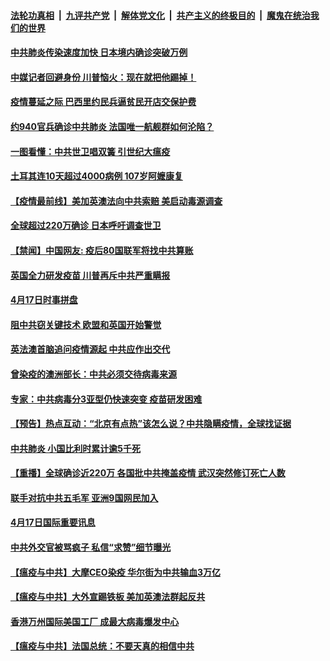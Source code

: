 ####  [法轮功真相](../../../../basic/blob/master/README.md?t=04181801) &nbsp;|&nbsp; [九评共产党](../../../../9ping.md/blob/master/README.md?t=04181801) &nbsp;|&nbsp; [解体党文化](../../../../jtdwh.md/blob/master/README.md?t=04181801)  &nbsp;|&nbsp; [共产主义的终极目的](../../../../gczydzjmd.md/blob/master/README.md?t=04181801) &nbsp;|&nbsp; [魔鬼在统治我们的世界](../../../../mgztzwmdsj.md/blob/master/README.md?t=04181801) 

#### [中共肺炎传染速度加快 日本境内确诊突破万例](../pages/prog202/a102826104.md?t=04181801) 

#### [中媒记者回避身份 川普恼火：现在就把他踢掉！](../pages/prog202/a102826005.md?t=04181801) 

#### [疫情蔓延之际 巴西里约民兵逼贫民开店交保护费](../pages/prog202/a102825922.md?t=04181801) 

#### [约940官兵确诊中共肺炎 法国唯一航舰群如何沦陷？](../pages/prog202/a102825869.md?t=04181801) 

#### [一图看懂：中共世卫唱双簧 引世纪大瘟疫](../pages/prog202/a102825857.md?t=04181801) 

#### [土耳其连10天超过4000病例 107岁阿嬷康复](../pages/prog202/a102825826.md?t=04181801) 


#### [【疫情最前线】美加英澳法向中共索赔 美启动毒源调查](../pages/prog202/a102825755.md?t=04181801) 

#### [全球超过220万确诊 日本呼吁调查世卫](../pages/prog202/a102825431.md?t=04181801) 

#### [【禁闻】中国网友: 疫后80国联军将找中共算账](../pages/prog202/a102825693.md?t=04181801) 

#### [英国全力研发疫苗 川普再斥中共严重瞒报](../pages/prog202/a102825679.md?t=04181801) 

#### [4月17日时事拼盘](../pages/prog202/a102825631.md?t=04181801) 

#### [阻中共窃关键技术  欧盟和英国开始警觉](../pages/prog202/a102825649.md?t=04181801) 

#### [英法澳首脑追问疫情源起 中共应作出交代](../pages/prog202/a102825612.md?t=04181801) 

#### [曾染疫的澳洲部长：中共必须交待病毒来源](../pages/prog202/a102825517.md?t=04181801) 

#### [专家：中共病毒分3亚型仍快速突变 疫苗研发困难](../pages/prog202/a102825432.md?t=04181801) 


#### [【预告】热点互动：“北京有点热”该怎么说？中共隐瞒疫情，全球找证据](../pages/prog202/a102825380.md?t=04181801) 

#### [中共肺炎 小国比利时累计逾5千死](../pages/prog202/a102825356.md?t=04181801) 

#### [【重播】全球确诊近220万 各国批中共掩盖疫情 武汉突然修订死亡人数](../pages/prog202/a102825305.md?t=04181801) 


#### [联手对抗中共五毛军 亚洲9国网民加入](../pages/prog202/a102825231.md?t=04181801) 

#### [4月17日国际重要讯息](../pages/prog202/a102825204.md?t=04181801) 

#### [中共外交官被骂疯子 私信“求赞”细节曝光](../pages/prog202/a102825158.md?t=04181801) 

#### [【瘟疫与中共】大摩CEO染疫 华尔街为中共输血3万亿](../pages/prog202/a102825116.md?t=04181801) 

#### [【瘟疫与中共】大外宣踢铁板 美加英澳法群起反共](../pages/prog202/a102825083.md?t=04181801) 

#### [香港万州国际美国工厂 成最大病毒爆发中心](../pages/prog202/a102825074.md?t=04181801) 

#### [【瘟疫与中共】法国总统：不要天真的相信中共](../pages/prog202/a102825028.md?t=04181801) 


